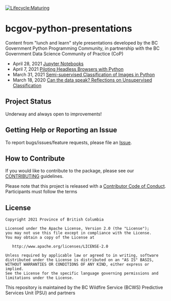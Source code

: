 [![Lifecycle:Maturing](https://img.shields.io/badge/Lifecycle-Maturing-007EC6)](<Redirect-URL>)
# bcgov-python-presentations
Content from "lunch and learn" style presentations developed by the BC Government Python Programming Community, in partnership with the BC Government Data Science Community of Practice (CoP)

* April 28, 2021 [Jupyter Notebooks](https://github.com/bcgov/bcgov-python-presentations/tree/master/presentations/Jupyter%20Notebooks%20-%202021-04-28)
* April 7, 2021 [Piloting Headless Browsers with Python](presentations/20210407_taylor_headless_browsers)
* March 31, 2021 [Semi-supervised Classification of Images in Python](presentations/20210331_semi-supervised_classification_python/20210331_semisupervised_classification_in_python.pdf)
* March 18, 2020 [Can the data speak? Reflections on Unsupervised Classification](https://github.com/bcgov/bcgov-python-presentations/tree/master/presentations/20200318_richardson_unsupervised_classification)

## Project Status
Underway and always open to improvements!

## Getting Help or Reporting an Issue

To report bugs/issues/feature requests, please file an
[Issue](https://github.com/bcgov/bcgov-python-presentations/issues/).

## How to Contribute

If you would like to contribute to the package, please see our
[CONTRIBUTING](CONTRIBUTING.md) guidelines.

Please note that this project is released with a [Contributor Code of
Conduct](CODE_OF_CONDUCT.md). Participants must follow the terms

## License

    Copyright 2021 Province of British Columbia

    Licensed under the Apache License, Version 2.0 (the "License");
    you may not use this file except in compliance with the License.
    You may obtain a copy of the License at

       http://www.apache.org/licenses/LICENSE-2.0

    Unless required by applicable law or agreed to in writing, software
    distributed under the License is distributed on an "AS IS" BASIS,
    WITHOUT WARRANTIES OR CONDITIONS OF ANY KIND, either express or implied.
    See the License for the specific language governing permissions and
    limitations under the License.

This repository is maintained by the BC Wildfire Service (BCWS) Predictive Services Unit (PSU) and partners
